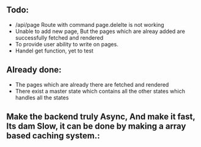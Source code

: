 ## Todo:
- /api/page Route with command page.delelte is not working
- Unable to add new page, But the pages which are alreay added are successfully fetched and rendered
- To provide user ability to write on pages.
- Handel get function, yet to test

## Already done:
- The pages which are already there are fetched and rendered
- There exist a master state which contains all the other states which handles all the states

## Make the backend truly Async, And make it fast, Its dam Slow, it can be done by making a array based caching system.: 
